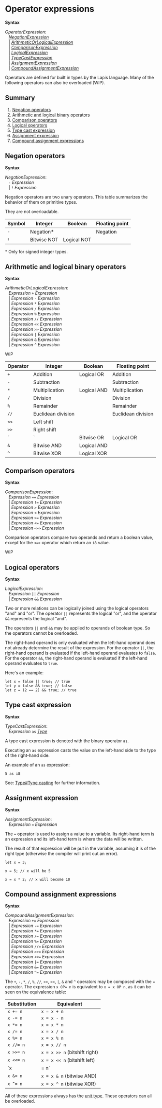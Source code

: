 # Operator expressions

<div style="background-color: rgba(255, 255, 255, 0.15);">
<strong>Syntax</strong>

*OperatorExpression*: <br/>
 &nbsp;&nbsp; [*NegationExpression*](#negation-operators) <br/>
 &nbsp;&nbsp; | [*ArithmeticOrLogicalExpression*](#arithmetic-and-logical-binary-operators) <br/>
 &nbsp;&nbsp; | [*ComparisonExpression*](#comparison-operators) <br/>
 &nbsp;&nbsp; | [*LogicalExpression*](#logical-operators) <br/>
 &nbsp;&nbsp; | [*TypeCastExpression*](#type-cast-expression) <br/>
 &nbsp;&nbsp; | [*AssignmentExpression*](#assignment-expression) <br/>
 &nbsp;&nbsp; | [*CompoundAssignmentExpression*](#compound-assignment-expressions)
</div>

Operators are defined for built in types by the Lapis language.
Many of the following operators can also be overloaded (WIP).

## Summary

 1. [Negation operators](#negation-operators)
 2. [Arithmetic and logical binary operators](#arithmetic-and-logical-binary-operators)
 3. [Comparison operators](#comparison-operators)
 4. [Logical operators](#logical-operators)
 5. [Type cast expression](#type-cast-expression)
 6. [Assignment expression](#assignment-expression)
 7. [Compound assignment expressions](#compound-assignment-expressions)

## Negation operators

<div style="background-color: rgba(255, 255, 255, 0.15);">
<strong>Syntax</strong>

*NegationExpression*: <br/>
 &nbsp;&nbsp; `-` *Expression* <br/>
 &nbsp;&nbsp; | `!` *Expression*
</div>

Negation operators are two unary operators.
This table summarizes the behavior of them on primitive types.

They are not overloadable.

|  Symbol  |  Integer    |  Boolean    |  Floating point  |
|----------|-------------|-------------|------------------|
|   `-`    | Negation*   |             | Negation         |
|   `!`    | Bitwise NOT | Logical NOT |                  |

\* Only for signed integer types.

## Arithmetic and logical binary operators

<div style="background-color: rgba(255, 255, 255, 0.15);">
<strong>Syntax</strong>

*ArithmeticOrLogicalExpression*: <br/>
 &nbsp;&nbsp; *Expression* `+` *Expression* <br/>
 &nbsp;&nbsp; | *Expression* `-` *Expression* <br/>
 &nbsp;&nbsp; | *Expression* `*` *Expression* <br/>
 &nbsp;&nbsp; | *Expression* `/` *Expression* <br/>
 &nbsp;&nbsp; | *Expression* `%` *Expression* <br/>
 &nbsp;&nbsp; | *Expression* `//` *Expression* <br/>
 &nbsp;&nbsp; | *Expression* `<<` *Expression* <br/>
 &nbsp;&nbsp; | *Expression* `>>` *Expression* <br/>
 &nbsp;&nbsp; | *Expression* `|` *Expression* <br/>
 &nbsp;&nbsp; | *Expression* `&` *Expression* <br/>
 &nbsp;&nbsp; | *Expression* `^` *Expression* <br/>
</div>

WIP

|  Operator  |  Integer           |  Boolean    |  Floating point    |
|------------|--------------------|-------------|--------------------|
| `+`        | Addition           | Logical OR  | Addition           |
| `-`        | Subtraction        |             | Subtraction        |
| `*`        | Multiplication     | Logical AND | Multiplication     |
| `/`        | Division           |             | Division           |
| `%`        | Remainder          |             | Remainder          |
| `//`       | Euclidean division |             | Euclidean division |
| `<<`       | Left shift         |             |                    |
| `>>`       | Right shift        |             |                    |
| `|`        | Bitwise OR         | Logical OR  |                    |
| `&`        | Bitwise AND        | Logical AND |                    |
| `^`        | Bitwise XOR        | Logical XOR |                    |

## Comparison operators

<div style="background-color: rgba(255, 255, 255, 0.15);">
<strong>Syntax</strong>

*ComparisonExpression*: <br/>
 &nbsp;&nbsp; *Expression* `==` *Expression* <br/>
 &nbsp;&nbsp; | *Expression* `!=` *Expression* <br/>
 &nbsp;&nbsp; | *Expression* `>` *Expression* <br/>
 &nbsp;&nbsp; | *Expression* `<` *Expression* <br/>
 &nbsp;&nbsp; | *Expression* `>=` *Expression* <br/>
 &nbsp;&nbsp; | *Expression* `<=` *Expression* <br/>
 &nbsp;&nbsp; | *Expression* `<=>` *Expression* <br/>
</div>

Comparison operators compare two operands and return a boolean value, except for the `<=>` operator which return an `i8` value.

WIP

## Logical operators

<div style="background-color: rgba(255, 255, 255, 0.15);">
<strong>Syntax</strong>

*LogicalExpression*: <br/>
 &nbsp;&nbsp; *Expression* `||` *Expression* <br/>
 &nbsp;&nbsp; | *Expression* `&&` *Expression*
</div>

Two or more relations can be logically joined using the logical operators "and" and "or".
The operator `||` represents the logical "or", and the operator `&&` represents the logical "and".

The operators `||` and `&&` may be applied to operands of boolean type. So the operators cannot be overloaded.

The right-hand operand is only evaluated when the left-hand operand does not already determine the result of the expression.
For the operator `||`, the right-hand operand is evaluated if the left-hand operand evaluates to `false`.
For the operator `&&`, the right-hand operand is evaluated if the left-hand operand evaluates to `true`.

Here's an example:
```lapis
let x = false || true; // true
let y = false && true; // false
let z = (2 == 2) && true; // true
```

## Type cast expression

<div style="background-color: rgba(255, 255, 255, 0.15);">
<strong>Syntax</strong>

*TypeCastExpression*: <br/>
 &nbsp;&nbsp; *Expression* `as` [*Type*](../../types.md)
</div>

A type cast expression is denoted with the binary operator `as`.

Executing an `as` expression casts the value on the left-hand side to the type of the right-hand side.

An example of an `as` expression:
```lapis
5 as i8
```

See: [Type#Type casting](../../types.md#type-casting) for further information.

## Assignment expression

<div style="background-color: rgba(255, 255, 255, 0.15);">
<strong>Syntax</strong>

*AssignmentExpression*: <br/>
 &nbsp;&nbsp; *Expression* `=` *Expression*
</div>

The `=` operator is used to assign a value to a variable.
Its right-hand term is an expression and its left-hand term is where the data will be written.

The result of that expression will be put in the variable, assuming it is of the right type (otherwise the compiler will print out an error).

```lapis
let x = 3;

x = 5; // x will be 5

x = x * 2; // x will become 10
```

## Compound assignment expressions

<div style="background-color: rgba(255, 255, 255, 0.15);">
<strong>Syntax</strong>

*CompoundAssignmentExpression*: <br/>
 &nbsp;&nbsp; *Expression* `+=` *Expression* <br/>
 &nbsp;&nbsp; | *Expression* `-=` *Expression* <br/>
 &nbsp;&nbsp; | *Expression* `*=` *Expression* <br/>
 &nbsp;&nbsp; | *Expression* `/=` *Expression* <br/>
 &nbsp;&nbsp; | *Expression* `%=` *Expression* <br/>
 &nbsp;&nbsp; | *Expression* `//=` *Expression* <br/>
 &nbsp;&nbsp; | *Expression* `>>=` *Expression* <br/>
 &nbsp;&nbsp; | *Expression* `<<=` *Expression* <br/>
 &nbsp;&nbsp; | *Expression* `|=` *Expression* <br/>
 &nbsp;&nbsp; | *Expression* `&=` *Expression* <br/>
 &nbsp;&nbsp; | *Expression* `^=` *Expression* <br/>
</div>

The `+`, `-`, `*`, `/`, `%`, `//`, `>>`, `<<`, `|`, `&` and `^` operators may be composed with the `=` operator.
The expression `x OP= n` is equivalent to `x = x OP n`, as it can be seen on the equivalence table:

| Substitution | Equivalent                    |
|--------------|-------------------------------|
| `x += n`     | `x = x + n`                   |
| `x -= n`     | `x = x - n`                   |
| `x *= n`     | `x = x * n`                   |
| `x /= n`     | `x = x / n`                   |
| `x %= n`     | `x = x % n`                   |
| `x //= n`    | `x = x // n`                  |
| `x >>= n`    | `x = x >> n` (bitshift right) |
| `x <<= n`    | `x = x << n` (bitshift left)  |
| `x |= n`     | `x = x | n` (bitwise OR)      |
| `x &= n`     | `x = x & n` (bitwise AND)     |
| `x ^= n`     | `x = x ^ n` (bitwise XOR)     |

All of these expressions always has the [unit type](../../types.md).
These operators can all be overloaded.

